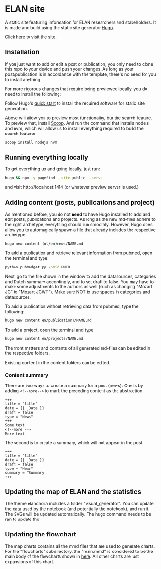 # ELAN site

A static site featuring information for ELAN researchers and stakeholders.
It is made and build using the static site generator [Hugo](https://gohugo.io/).

Click [here]( https://elan-dcc.github.io/) to visit the site.

## Installation
If you just want to add or edit a post or publication, you only need to clone
this repo to your device and push your changes. 
As long as your post/publication is in accordance with the
template, there's no need for you to install anything.

For more rigorous changes that require being previewed locally, you
do need to install the following:

Follow Hugo's [quick start](https://gohugo.io/getting-started/quick-start/) to
install the required software for static site generation.

Above will allow you to preview most functionality, but the search feature.
To preview that, install [Scoop](https://scoop.sh/). And run the command that installs nodejs and nvm,
which will allow us to install everything required to build the search feature:

```sh
scoop install nodejs nvm
```

## Running everything locally

To get everything up and going locally, just run:

```sh
hugo && npx -y pagefind --site public --serve
```

and visit http://localhost:1414 (or whatever preview server is used.)


## Adding content (posts, publications and project)
As mentioned before, you do not **need** to have Hugo installed to
add and edit posts, publications and projects. As long as the new
md-files adhere to the right archetype, everything should run smoothly.
However, Hugo does allow you to automagically spawn a file that already
includes the respective archetype.

```sh
hugo new content (nl/en)news/NAME.md
```

To add a publication and retrieve relevant information from pubmed, open the terminal and type:

```sh
python pubmedget.py -pmid PMID
```

Next, go to the file shown in the window to add the datasources, categories and Dutch summary accordingly, and to set draft to false. You may have to make some adjustments to the authors as well (such as changing "Mozart JC" to "Mozart JCWT"). Make sure NOT to use spaces in categories and datasources.

To add a publication without retrieving data from pubmed, type the following:

```sh
hugo new content en/publications/NAME.md
```

To add a project, open the terminal and type

```sh
hugo new content en/projects/NAME.md
```

The front matters and contents of all generated md-files can be edited 
in the respective folders.


Existing content in the content folders can be edited.

### Content summary
There are two ways to create a summary for a post (news). One is by adding
`<!--more-->` to mark the preceding content as the abstraction.

```
+++
title = "title"
date = {{ .Date }}
draft = false
type = "News"
+++
Some text
<!--more -->
More text
```

The second is to create a summary, which will not appear in the post

```
+++
title = "title"
date = {{ .Date }}
draft = false
type = "News"
summary = "Summary
+++
```

## Updating the map of ELAN and the statistics
The theme elancholia includes a folder "visual_generator". You can
update the data used by the notebook (and potentially the notebook), and run it.
The SVGs will be updated automatically. The hugo command needs to be
ran to update the

## Updating the flowchart
The map charts contains all the mmd files that are used to generate charts.
For the "flowcharts" subdirectory, the "main.mmd" is considered to be the
main body of the flowcharts shown in [here](https://elan-dcc.github.io/researchers/overview_getting_started/).
All other charts are just expansions of this chart.